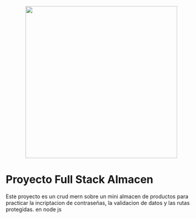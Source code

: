 <p align="center"><a href="https://laravel.com" target="_blank"><img src="![image](https://github.com/ImDreik/Almacen_Productos/assets/130120822/0de68950-b23e-4e02-b7b0-a8cc80baec6c)
" width="400"></a></p>

# Proyecto Full Stack Almacen

Este proyecto es un crud mern sobre un mini almacen de productos para practicar la incriptacion de contraseñas, la validacion de datos y las rutas protegidas.
en node js
